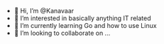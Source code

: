 - 👋 Hi, I’m @Kanavaar
- 👀 I’m interested in basically anything IT related
- 🌱 I’m currently learning Go and how to use Linux
- 💞️ I’m looking to collaborate on ...
<!---- 📫 How to reach me ...
---->

<!---
Kanavaar/Kanavaar is a ✨ special ✨ repository because its `README.md` (this file) appears on your GitHub profile.
You can click the Preview link to take a look at your changes.
--->
